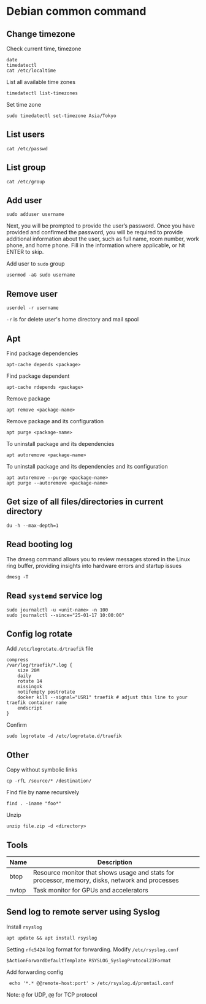 # Debian common command

## Change timezone
Check current time, timezone
```
date
timedatectl
cat /etc/localtime
```
List all available time zones
```
timedatectl list-timezones
```
Set time zone
```
sudo timedatectl set-timezone Asia/Tokyo
```
## List users
```
cat /etc/passwd
```
## List group
```
cat /etc/group
```

## Add user

    sudo adduser username
Next, you will be prompted to provide the user’s password. Once you have provided and confirmed the password, you will be required to provide additional information about the user, such as full name, room number, work phone, and home phone. Fill in the information where applicable, or hit ENTER to skip.

Add user to `sudo` group

    usermod -aG sudo username

## Remove user

    userdel -r username

`-r` is for delete user's home directory and mail spool

## Apt

Find package dependencies

    apt-cache depends <package>

Find package dependent

    apt-cache rdepends <package>

Remove package

    apt remove <package-name>

Remove package and its configuration

    apt purge <package-name>

To uninstall package and its dependencies

    apt autoremove <package-name>

To uninstall package and its dependencies and its configuration

    apt autoremove --purge <package-name>
    apt purge --autoremove <package-name>
## Get size of all files/directories in current directory

    du -h --max-depth=1

## Read booting log
The dmesg command allows you to review messages stored in the Linux ring buffer, providing insights into hardware errors and startup issues

    dmesg -T

## Read `systemd` service log

    sudo journalctl -u <unit-name> -n 100
    sudo journalctl --since="25-01-17 10:00:00"

## Config log rotate
Add `/etc/logrotate.d/traefik` file

    compress
    /var/log/traefik/*.log {
        size 20M
        daily
        rotate 14
        missingok
        notifempty postrotate
        docker kill --signal="USR1" traefik # adjust this line to your traefik container name
        endscript
    }

Confirm

    sudo logrotate -d /etc/logrotate.d/traefik

## Other
Copy without symbolic links

    cp -rfL /source/* /destination/

Find file by name recursively

    find . -iname "foo*"

Unzip

    unzip file.zip -d <directory>
## Tools
|Name|Description|
|---|---|
|btop|Resource monitor that shows usage and stats for processor, memory, disks, network and processes|
|nvtop|Task monitor for GPUs and accelerators|

## Send log to remote server using Syslog
Install `rsyslog`

    apt update && apt install rsyslog

Setting `rfc5424` log format for forwarding. Modify `/etc/rsyslog.conf`

    $ActionForwardDefaultTemplate RSYSLOG_SyslogProtocol23Format

Add forwarding config

     echo '*.* @@remote-host:port' > /etc/rsyslog.d/promtail.conf

Note: `@` for UDP, `@@` for TCP protocol